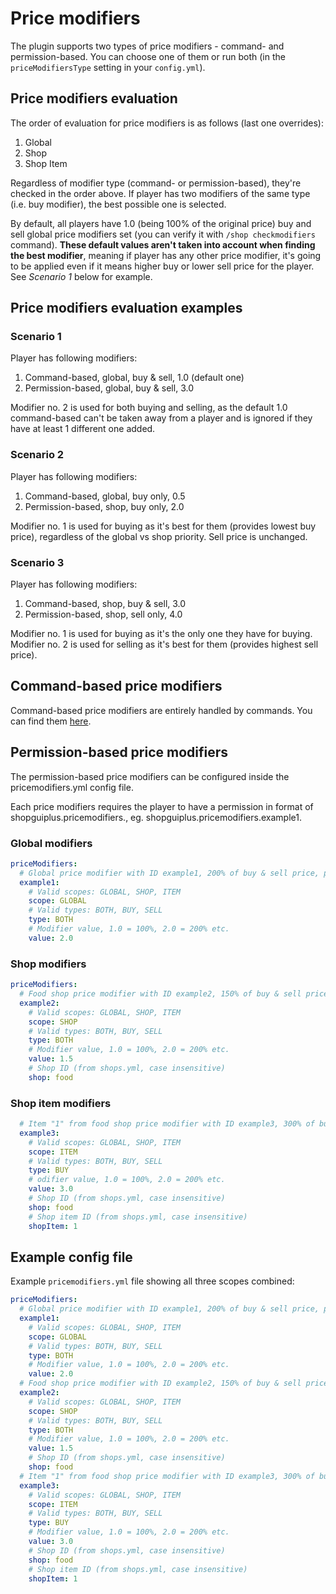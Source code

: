 # Price modifiers

The plugin supports two types of price modifiers - command- and permission-based. You can choose one of them or run
both (in the `priceModifiersType` setting in your `config.yml`).

## Price modifiers evaluation

The order of evaluation for price modifiers is as follows (last one overrides):

1. Global
1. Shop
1. Shop Item

Regardless of modifier type (command- or permission-based), they're checked in the order above. If player has two modifiers of the same type (i.e. buy modifier), the best possible one is selected.

By default, all players have 1.0 (being 100% of the original price) buy and sell global price modifiers set (you can verify it with `/shop checkmodifiers` command). **These default values aren't taken into account when finding the best modifier**, meaning if player has any other price modifier, it's going to be applied even if it means higher buy or lower sell price for the player. See *Scenario 1* below for example.

## Price modifiers evaluation examples

### Scenario 1
Player has following modifiers:

1. Command-based, global, buy & sell, 1.0 (default one)
1. Permission-based, global, buy & sell, 3.0

Modifier no. 2 is used for both buying and selling, as the default 1.0 command-based can't be taken away from a player and is ignored if they have at least 1 different one added.


### Scenario 2
Player has following modifiers:

1. Command-based, global, buy only, 0.5
1. Permission-based, shop, buy only, 2.0

Modifier no. 1 is used for buying as it's best for them (provides lowest buy price), regardless of the global vs shop priority. Sell price is unchanged.

### Scenario 3
Player has following modifiers:
1. Command-based, shop, buy & sell, 3.0
2. Permission-based, shop, sell only, 4.0

Modifier no. 1 is used for buying as it's the only one they have for buying. Modifier no. 2 is used for selling as it's best for them (provides highest sell price).

## Command-based price modifiers

Command-based price modifiers are entirely handled by commands. You can find them [here](shopgui/commands-permissions).

## Permission-based price modifiers

The permission-based price modifiers can be configured inside the pricemodifiers.yml config file.

Each price modifiers requires the player to have a permission in format of
shopguiplus.pricemodifiers.<PRICE MODIFIER ID>, eg. shopguiplus.pricemodifiers.example1.

### Global modifiers

```yaml
priceModifiers:
  # Global price modifier with ID example1, 200% of buy & sell price, permission: shopguiplus.pricemodifiers.example1
  example1:
    # Valid scopes: GLOBAL, SHOP, ITEM
    scope: GLOBAL
    # Valid types: BOTH, BUY, SELL
    type: BOTH
    # Modifier value, 1.0 = 100%, 2.0 = 200% etc.
    value: 2.0
```

### Shop modifiers

```yaml
priceModifiers:
  # Food shop price modifier with ID example2, 150% of buy & sell price, permission: shopguiplus.pricemodifiers.example2
  example2:
    # Valid scopes: GLOBAL, SHOP, ITEM
    scope: SHOP
    # Valid types: BOTH, BUY, SELL
    type: BOTH
    # Modifier value, 1.0 = 100%, 2.0 = 200% etc.
    value: 1.5
    # Shop ID (from shops.yml, case insensitive)
    shop: food
```

### Shop item modifiers

```yaml
  # Item "1" from food shop price modifier with ID example3, 300% of buy price, permission: shopguiplus.pricemodifiers.example3
  example3:
    # Valid scopes: GLOBAL, SHOP, ITEM
    scope: ITEM
    # Valid types: BOTH, BUY, SELL
    type: BUY
    # odifier value, 1.0 = 100%, 2.0 = 200% etc.
    value: 3.0
    # Shop ID (from shops.yml, case insensitive)
    shop: food
    # Shop item ID (from shops.yml, case insensitive)
    shopItem: 1
```

## Example config file

Example `pricemodifiers.yml` file showing all three scopes combined:

```yaml
priceModifiers:
  # Global price modifier with ID example1, 200% of buy & sell price, permission: shopguiplus.pricemodifiers.example1
  example1:
    # Valid scopes: GLOBAL, SHOP, ITEM
    scope: GLOBAL
    # Valid types: BOTH, BUY, SELL
    type: BOTH
    # Modifier value, 1.0 = 100%, 2.0 = 200% etc.
    value: 2.0
  # Food shop price modifier with ID example2, 150% of buy & sell price, permission: shopguiplus.pricemodifiers.example2
  example2:
    # Valid scopes: GLOBAL, SHOP, ITEM
    scope: SHOP
    # Valid types: BOTH, BUY, SELL
    type: BOTH
    # Modifier value, 1.0 = 100%, 2.0 = 200% etc.
    value: 1.5
    # Shop ID (from shops.yml, case insensitive)
    shop: food
  # Item "1" from food shop price modifier with ID example3, 300% of buy price, permission: shopguiplus.pricemodifiers.example3
  example3:
    # Valid scopes: GLOBAL, SHOP, ITEM
    scope: ITEM
    # Valid types: BOTH, BUY, SELL
    type: BUY
    # Modifier value, 1.0 = 100%, 2.0 = 200% etc.
    value: 3.0
    # Shop ID (from shops.yml, case insensitive)
    shop: food
    # Shop item ID (from shops.yml, case insensitive)
    shopItem: 1
```
